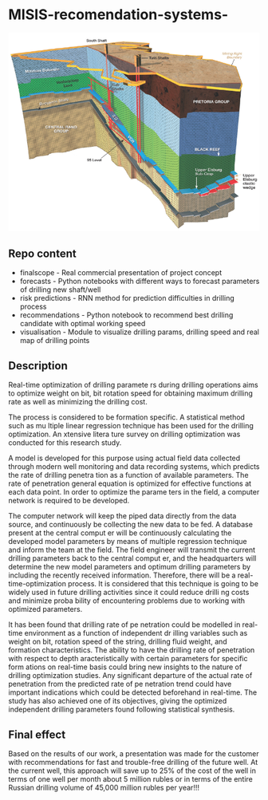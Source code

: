 # MISIS-recomendation-systems-

![изображение](https://github.com/KseniiaKolesnichenko/MISIS-recomendation-systems-/blob/main/earth.png)

## Repo content
- finalscope - Real commercial presentation of project concept
- forecasts - Python notebooks with different ways to forecast parameters of drilling new shaft/well
- risk predictions - RNN method for prediction difficulties in drilling process
- recommendations - Python notebook to recommend best drilling candidate with optimal working speed
- visualisation - Module to visualize drilling params, drilling speed and real map of drilling points


## Description

Real-time optimization of drilling paramete rs during drilling operations aims to optimize weight on bit, bit rotation speed for obtaining maximum drilling rate as well
as minimizing the drilling cost.

The process is considered to be formation specific. A statistical method such as mu ltiple linear regression technique has been used for the drilling optimization. An xtensive litera ture survey on drilling optimization was conducted for this research study.

A model is developed for this purpose using actual field data collected through modern well monitoring and data recording systems, which predicts the rate of drilling penetra tion as a function of available parameters. The rate of penetration general equation is optimized for effective functions at each data point. In order to optimize the parame ters in the field, a computer network is required to be developed.

The computer network will keep the piped data directly from the data source, and continuously be collecting the new data to be fed. A database present at the central comput er will be continuously calculating the developed model parameters by means of multiple regression technique and inform the team at the field. The field engineer will transmit the current drilling parameters back to the central comput er, and the headquarters will determine the new model parameters and optimum drilling parameters by including the recently received information. Therefore, there will be a real-time-optimization process. It is considered that this technique is going to be widely used in future drilling activities since it could reduce drilli ng costs and minimize proba bility of encountering problems due to working with optimized parameters.

It has been found that drilling rate of pe netration could be modelled in real-time environment as a function of independent dr illing variables such as weight on bit,
rotation speed of the string, drilling fluid weight, and formation characteristics. The ability to have the drilling rate of penetration with respect to depth aracteristically with certain parameters for specific form ations on real-time basis could bring new insights to the nature of drilling optimization studies. Any significant departure of the actual rate of penetration from the predicted rate of pe netration trend could have important indications which could be detected beforehand in real-time. The study has also achieved one of its objectives, giving the optimized independent drilling parameters found following statistical synthesis.
## Final effect

Based on the results of our work, a presentation was made for the customer with recommendations for fast and trouble-free drilling of the future well. At the current well, this approach will save up to 25% of the cost of the well in terms of one well per month about 5 million rubles or in terms of the entire Russian drilling volume of 45,000 million rubles per year!!!
